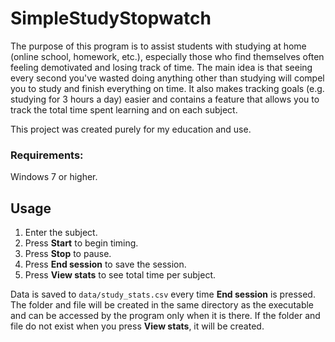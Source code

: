 # SimpleStudyStopwatch

The purpose of this program is to assist students with studying at home (online school, homework, etc.), especially those who find themselves often feeling demotivated and losing track of time. The main idea is that seeing every second you've wasted doing anything other than studying will compel you to study and finish everything on time. It also makes tracking goals (e.g. studying for 3 hours a day) easier and contains a feature that allows you to track the total time spent learning and on each subject.

This project was created purely for my education and use.

### Requirements:
Windows 7 or higher.

## Usage
1. Enter the subject.
2. Press **Start** to begin timing.
3. Press **Stop** to pause.
4. Press **End session** to save the session.
5. Press **View stats** to see total time per subject.

Data is saved to `data/study_stats.csv` every time **End session** is pressed. The folder and file will be created in the same directory as the executable and can be accessed by the program only when it is there. If the folder and file do not exist when you press **View stats**, it will be created.
